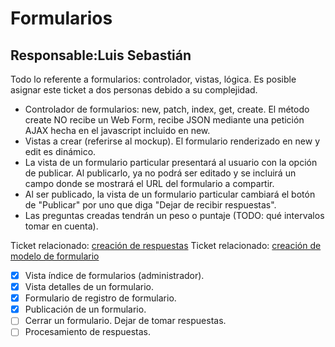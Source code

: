 # Formularios

## Responsable:Luis Sebastián

Todo lo referente a formularios: controlador, vistas, lógica. Es posible asignar este ticket a dos personas debido a 
su complejidad.

* Controlador de formularios: new, patch, index, get, create. El método create NO recibe un Web Form, recibe JSON
  mediante una petición AJAX hecha en el javascript incluido en new.
* Vistas a crear (referirse al mockup). El formulario renderizado en new y edit es dinámico.
* La vista de un formulario particular presentará al usuario con la opción de publicar. Al publicarlo, ya no podrá
  ser editado y se incluirá un campo donde se mostrará el URL del formulario a compartir. 
* Al ser publicado, la vista de un formulario particular cambiará el botón de "Publicar" por uno que diga "Dejar de recibir respuestas".
* Las preguntas creadas tendrán un peso o puntaje (TODO: qué intervalos tomar en cuenta).

Ticket relacionado: [creación de respuestas](./creacion_respuestas.md)
Ticket relacionado: [creación de modelo de formulario](./modelo_form.md)

- [x] Vista índice de formularios (administrador).
- [x] Vista detalles de un formulario.
- [x] Formulario de registro de formulario.
- [x] Publicación de un formulario.
- [ ] Cerrar un formulario. Dejar de tomar respuestas.
- [ ] Procesamiento de respuestas.